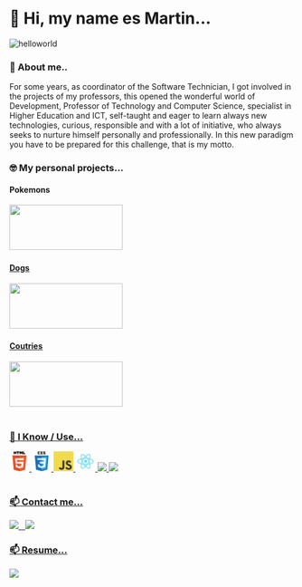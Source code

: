 <h1>👋 Hi, my name es Martin... </h1>

![helloworld](https://user-images.githubusercontent.com/8354821/157750321-439f165c-d42d-4f22-b54d-1f4014ca0186.gif)

<h3>💬 About me..</h3>
<p>For some years, as coordinator of the Software Technician, I got involved in the projects of my professors, this opened the wonderful world of Development, Professor of Technology and Computer Science, specialist in Higher Education and ICT, self-taught and eager to learn always new technologies, curious, responsible and with a lot of initiative, who always seeks to nurture himself personally and professionally. In this new paradigm you have to be prepared for this challenge, that is my motto.</p>
<h3>🤓 My personal projects...</h3>
<span >
<h4>Pokemons</h4>
<a href="https://github.com/martinjuncos/PI-Pokemon.git" ><img  width="200px" height="80px" src="https://wallpaperaccess.com/full/697708.jpg">
<h4>Dogs</h4>
<a href="https://github.com/martinjuncos/DOG-s.git" ><img  width="200px" height="80px" src="https://st4.depositphotos.com/15754244/20856/i/1600/depositphotos_208565738-stock-photo-group-of-dogs-on-white.jpg">
  <h4>Coutries</h4>
<a href="https://github.com/martinjuncos/COUNTRIES.git" ><img  width="200px" height="80px" src="https://files.123freevectors.com/wp-content/uploads/new/map/054-free-vector-world-map-countries-word-cloud.jpg">
</span>
<br/>
<br/>
<h3>🧠 I Know / Use...</h3>
<code><img height="35" src="https://raw.githubusercontent.com/github/explore/80688e429a7d4ef2fca1e82350fe8e3517d3494d/topics/html/html.png"></code>
<code><img height="35" src="https://raw.githubusercontent.com/github/explore/80688e429a7d4ef2fca1e82350fe8e3517d3494d/topics/css/css.png"></code>
<code><img height="35" src="https://raw.githubusercontent.com/github/explore/80688e429a7d4ef2fca1e82350fe8e3517d3494d/topics/javascript/javascript.png"></code>
<code><img height="35" src="https://raw.githubusercontent.com/github/explore/80688e429a7d4ef2fca1e82350fe8e3517d3494d/topics/react/react.png"></code>
<code><img height="35" src="https://w1.pngwing.com/pngs/885/534/png-transparent-green-grass-nodejs-javascript-react-mean-angularjs-logo-symbol.png"></code>
<code><img height="35" src="https://e7.pngegg.com/pngimages/738/738/png-clipart-postgresql-database-logo-application-software-computer-software-mysql-logo-blue-text.png"></code>
<br/>
<br/>
<h3>📫 Contact me...</h3>
<span >
<a href="https://www.linkedin.com/in/carlos-martin-juncos/" ><img width="5%" src="https://w7.pngwing.com/pngs/511/605/png-transparent-in-logo-linkedin-diduco-ab-icon-linkedin-blue-angle-text-thumbnail.png"> &nbsp;
<a href="mailto:prof.mcjuncos@gmail.com" ><img width="5%" src="https://w7.pngwing.com/pngs/877/133/png-transparent-google-mail-logo-gmail-computer-icons-logo-email-gmail-angle-text-rectangle-thumbnail.png">
</span>
<h3>📫 Resume...</h3>
 <span>
<a href="mailto:prof.mcjuncos@gmail.com" ><img width="5%" src="https://w7.pngwing.com/pngs/244/976/png-transparent-arrow-button-computer-icons-ms-word-resume-blue-text-presentation-thumbnail.png">
 </span>

